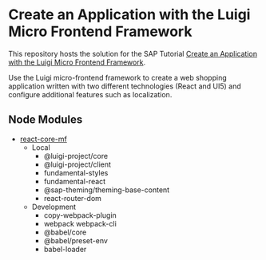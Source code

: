 # Create an Application with the Luigi Micro Frontend Framework

This repository hosts the solution for the SAP Tutorial [Create an Application with the Luigi Micro Frontend Framework](https://developers.sap.com/group.luigi-app.html).

Use the Luigi micro-frontend framework to create a web shopping application written with two different technologies (React and UI5) and configure additional features such as localization.

## Node Modules

- [react-core-mf](react-core-mf)
	- Local
		- @luigi-project/core 
		- @luigi-project/client 
		- fundamental-styles 
		- fundamental-react 
		- @sap-theming/theming-base-content 
		- react-router-dom
	- Development
		- copy-webpack-plugin 
		- webpack webpack-cli
		- @babel/core
		- @babel/preset-env
		- babel-loader